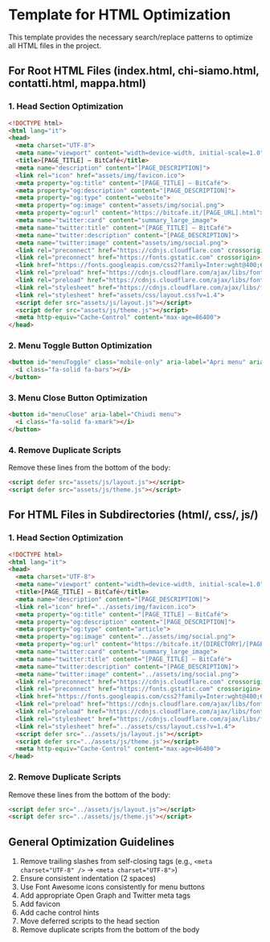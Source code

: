 # Template for HTML Optimization

This template provides the necessary search/replace patterns to optimize all HTML files in the project.

## For Root HTML Files (index.html, chi-siamo.html, contatti.html, mappa.html)

### 1. Head Section Optimization
```html
<!DOCTYPE html>
<html lang="it">
<head>
  <meta charset="UTF-8">
  <meta name="viewport" content="width=device-width, initial-scale=1.0">
  <title>[PAGE_TITLE] – BitCafé</title>
  <meta name="description" content="[PAGE_DESCRIPTION]">
  <link rel="icon" href="assets/img/favicon.ico">
  <meta property="og:title" content="[PAGE_TITLE] – BitCafé">
  <meta property="og:description" content="[PAGE_DESCRIPTION]">
  <meta property="og:type" content="website">
  <meta property="og:image" content="assets/img/social.png">
  <meta property="og:url" content="https://bitcafe.it/[PAGE_URL].html">
  <meta name="twitter:card" content="summary_large_image">
  <meta name="twitter:title" content="[PAGE_TITLE] – BitCafé">
  <meta name="twitter:description" content="[PAGE_DESCRIPTION]">
  <meta name="twitter:image" content="assets/img/social.png">
  <link rel="preconnect" href="https://cdnjs.cloudflare.com" crossorigin>
  <link rel="preconnect" href="https://fonts.gstatic.com" crossorigin>
  <link href="https://fonts.googleapis.com/css2?family=Inter:wght@400;600&display=swap" rel="stylesheet">
  <link rel="preload" href="https://cdnjs.cloudflare.com/ajax/libs/font-awesome/6.5.0/webfonts/fa-solid-900.woff2" as="font" type="font/woff2" crossorigin>
  <link rel="preload" href="https://cdnjs.cloudflare.com/ajax/libs/font-awesome/6.5.0/webfonts/fa-regular-400.woff2" as="font" type="font/woff2" crossorigin>
  <link rel="stylesheet" href="https://cdnjs.cloudflare.com/ajax/libs/font-awesome/6.5.0/css/all.min.css" crossorigin>
  <link rel="stylesheet" href="assets/css/layout.css?v=1.4">
  <script defer src="assets/js/layout.js"></script>
  <script defer src="assets/js/theme.js"></script>
  <meta http-equiv="Cache-Control" content="max-age=86400">
</head>
```

### 2. Menu Toggle Button Optimization
```html
<button id="menuToggle" class="mobile-only" aria-label="Apri menu" aria-controls="menuOverlay" aria-expanded="false">
  <i class="fa-solid fa-bars"></i>
</button>
```

### 3. Menu Close Button Optimization
```html
<button id="menuClose" aria-label="Chiudi menu">
  <i class="fa-solid fa-xmark"></i>
</button>
```

### 4. Remove Duplicate Scripts
Remove these lines from the bottom of the body:
```html
<script defer src="assets/js/layout.js"></script>
<script defer src="assets/js/theme.js"></script>
```

## For HTML Files in Subdirectories (html/, css/, js/)

### 1. Head Section Optimization
```html
<!DOCTYPE html>
<html lang="it">
<head>
  <meta charset="UTF-8">
  <meta name="viewport" content="width=device-width, initial-scale=1.0">
  <title>[PAGE_TITLE] – BitCafé</title>
  <meta name="description" content="[PAGE_DESCRIPTION]">
  <link rel="icon" href="../assets/img/favicon.ico">
  <meta property="og:title" content="[PAGE_TITLE] – BitCafé">
  <meta property="og:description" content="[PAGE_DESCRIPTION]">
  <meta property="og:type" content="article">
  <meta property="og:image" content="../assets/img/social.png">
  <meta property="og:url" content="https://bitcafe.it/[DIRECTORY]/[PAGE_URL].html">
  <meta name="twitter:card" content="summary_large_image">
  <meta name="twitter:title" content="[PAGE_TITLE] – BitCafé">
  <meta name="twitter:description" content="[PAGE_DESCRIPTION]">
  <meta name="twitter:image" content="../assets/img/social.png">
  <link rel="preconnect" href="https://cdnjs.cloudflare.com" crossorigin>
  <link rel="preconnect" href="https://fonts.gstatic.com" crossorigin>
  <link href="https://fonts.googleapis.com/css2?family=Inter:wght@400;600&display=swap" rel="stylesheet">
  <link rel="preload" href="https://cdnjs.cloudflare.com/ajax/libs/font-awesome/6.5.0/webfonts/fa-solid-900.woff2" as="font" type="font/woff2" crossorigin>
  <link rel="preload" href="https://cdnjs.cloudflare.com/ajax/libs/font-awesome/6.5.0/webfonts/fa-regular-400.woff2" as="font" type="font/woff2" crossorigin>
  <link rel="stylesheet" href="https://cdnjs.cloudflare.com/ajax/libs/font-awesome/6.5.0/css/all.min.css" crossorigin>
  <link rel="stylesheet" href="../assets/css/layout.css?v=1.4">
  <script defer src="../assets/js/layout.js"></script>
  <script defer src="../assets/js/theme.js"></script>
  <meta http-equiv="Cache-Control" content="max-age=86400">
</head>
```

### 2. Remove Duplicate Scripts
Remove these lines from the bottom of the body:
```html
<script defer src="../assets/js/layout.js"></script>
<script defer src="../assets/js/theme.js"></script>
```

## General Optimization Guidelines

1. Remove trailing slashes from self-closing tags (e.g., `<meta charset="UTF-8" />` → `<meta charset="UTF-8">`)
2. Ensure consistent indentation (2 spaces)
3. Use Font Awesome icons consistently for menu buttons
4. Add appropriate Open Graph and Twitter meta tags
5. Add favicon
6. Add cache control hints
7. Move deferred scripts to the head section
8. Remove duplicate scripts from the bottom of the body